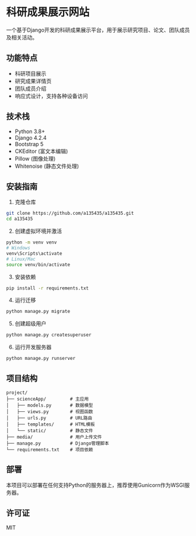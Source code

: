 # 科研成果展示网站

一个基于Django开发的科研成果展示平台，用于展示研究项目、论文、团队成员及相关活动。

## 功能特点

- 科研项目展示
- 研究成果详情页
- 团队成员介绍
- 响应式设计，支持各种设备访问

## 技术栈

- Python 3.8+
- Django 4.2.4
- Bootstrap 5
- CKEditor (富文本编辑)
- Pillow (图像处理)
- Whitenoise (静态文件处理)

## 安装指南

1. 克隆仓库
```bash
git clone https://github.com/a135435/a135435.git
cd a135435
```

2. 创建虚拟环境并激活
```bash
python -m venv venv
# Windows
venv\Scripts\activate
# Linux/Mac
source venv/bin/activate
```

3. 安装依赖
```bash
pip install -r requirements.txt
```

4. 运行迁移
```bash
python manage.py migrate
```

5. 创建超级用户
```bash
python manage.py createsuperuser
```

6. 运行开发服务器
```bash
python manage.py runserver
```

## 项目结构

```
project/
├── scienceApp/         # 主应用
│   ├── models.py       # 数据模型
│   ├── views.py        # 视图函数
│   ├── urls.py         # URL路由
│   ├── templates/      # HTML模板
│   └── static/         # 静态文件
├── media/              # 用户上传文件
├── manage.py           # Django管理脚本
└── requirements.txt    # 项目依赖
```

## 部署

本项目可以部署在任何支持Python的服务器上，推荐使用Gunicorn作为WSGI服务器。

## 许可证

MIT
